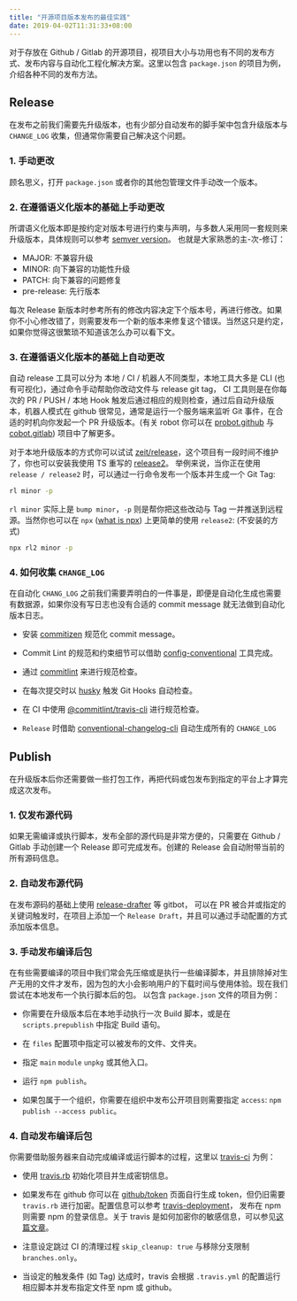 ```yaml
---
title: "开源项目版本发布的最佳实践"
date: 2019-04-02T11:31:33+08:00
---
```


对于存放在 Github / Gitlab 的开源项目，视项目大小与功用也有不同的发布方式、发布内容与自动化工程化解决方案。这里以包含 `package.json` 的项目为例，介绍各种不同的发布方法。


## Release

在发布之前我们需要先升级版本，也有少部分自动发布的脚手架中包含升级版本与 `CHANGE_LOG` 收集，但通常你需要自己解决这个问题。

### 1. 手动更改
顾名思义，打开 `package.json` 或者你的其他包管理文件手动改一个版本。

### 2. 在遵循语义化版本的基础上手动更改
所谓语义化版本即是按约定对版本号进行约束与声明，与多数人采用同一套规则来升级版本，具体规则可以参考 [semver version](https://semver.org/lang/zh-CN/)。
也就是大家熟悉的主-次-修订：

  - MAJOR: 不兼容升级
  - MINOR: 向下兼容的功能性升级
  - PATCH: 向下兼容的问题修复
  - pre-release: 先行版本

每次 Release 新版本时参考所有的修改内容决定下个版本号，再进行修改。如果你不小心修改错了，则需要发布一个新的版本来修复这个错误。当然这只是约定，如果你觉得这很繁琐不知道该怎么办可以看下文。

### 3. 在遵循语义化版本的基础上自动更改
自动 release 工具可以分为 本地 / CI / 机器人不同类型，本地工具大多是 CLI (也有可视化)，通过命令手动帮助你改动文件与 release git tag，
CI 工具则是在你每次的 PR / PUSH / 本地 Hook 触发后通过相应的规则检查，通过后自动升级版本，机器人模式在 github 很常见，通常是运行一个服务端来监听
Git 事件，在合适的时机向你发起一个 PR 升级版本。(有关 robot 你可以在 [probot.github](https://probot.github.io/) 与 [cobot.gitlab](https://github.com/WittBulter/cobot))
项目中了解更多。

对于本地升级版本的方式你可以试试 [zeit/release](https://github.com/zeit/release)，这个项目有一段时间不维护了，你也可以安装我使用 TS 重写的 [release2](https://github.com/WittBulter/release2)。
举例来说，当你正在使用 `release / release2` 时，可以通过一行命令发布一个版本并生成一个 Git Tag:

```bash
rl minor -p
```

`rl minor` 实际上是 `bump minor`，`-p` 则是帮你把这些改动与 Tag 一并推送到远程源。当然你也可以在 `npx` ([what is npx](https://blog.npmjs.org/post/162869356040/introducing-npx-an-npm-package-runner))
上更简单的使用 `release2`: (不安装的方式)

```bash
npx rl2 minor -p
```

### 4. 如何收集 `CHANGE_LOG`
在自动化 `CHANG_LOG` 之前我们需要弄明白的一件事是，即便是自动化生成也需要有数据源，如果你没有写日志也没有合适的 commit message 就无法做到自动化版本日志。

  - 安装 [commitizen](https://github.com/commitizen/cz-cli) 规范化 commit message。
  
  - Commit Lint 的规范和约束细节可以借助 [config-conventional](@commitlint/config-conventional) 工具完成。
  
  - 通过 [commitlint](https://github.com/conventional-changelog/commitlint) 来进行规范检查。
  
  - 在每次提交时以 [husky](https://github.com/typicode/husky) 触发 Git Hooks 自动检查。
  
  - 在 CI 中使用 [@commitlint/travis-cli](https://github.com/conventional-changelog/commitlint) 进行规范检查。
  
  - `Release` 时借助 [conventional-changelog-cli](https://github.com/conventional-changelog/conventional-changelog) 自动生成所有的 `CHANGE_LOG`


## Publish

在升级版本后你还需要做一些打包工作，再把代码或包发布到指定的平台上才算完成这次发布。

### 1. 仅发布源代码

如果无需编译或执行脚本，发布全部的源代码是非常方便的，只需要在 Github / Gitlab 手动创建一个 Release 即可完成发布。创建的 Release 会自动附带当前的所有源码信息。


### 2. 自动发布源代码

在发布源码的基础上使用 [release-drafter](https://probot.github.io/apps/release-drafter/) 等 gitbot，
可以在 PR 被合并或指定的关键词触发时，在项目上添加一个 `Release Draft`，并且可以通过手动配置的方式添加版本信息。

### 3. 手动发布编译后包

在有些需要编译的项目中我们常会先压缩或是执行一些编译脚本，并且排除掉对生产无用的文件才发布，因为包的大小会影响用户的下载时间与使用体验。现在我们尝试在本地发布一个执行脚本后的包。
以包含 `package.json` 文件的项目为例：

  - 你需要在升级版本后在本地手动执行一次 Build 脚本，或是在 `scripts.prepublish` 中指定 Build 语句。
  
  - 在 `files` 配置项中指定可以被发布的文件、文件夹。
  
  - 指定 `main` `module` `unpkg` 或其他入口。
  
  - 运行 `npm publish`。
  
  - 如果包属于一个组织，你需要在组织中发布公开项目则需要指定 `access`: `npm publish --access public`。
  
  
### 4. 自动发布编译后包
你需要借助服务器来自动完成编译或运行脚本的过程，这里以 [travis-ci](https://travis-ci.org/) 为例：

  - 使用 [travis.rb](https://github.com/travis-ci/travis.rb) 初始化项目并生成密钥信息。

  - 如果发布在 github 你可以在 [github/token](https://github.com/settings/tokens)
    页面自行生成 token，但仍旧需要 `travis.rb` 进行加密。配置信息可以参考 [travis-deployment](https://docs.travis-ci.com/user/deployment/)，
    发布在 npm 则需要 npm 的登录信息。关于 travis 是如何加密你的敏感信息，可以参见[这篇文章](https://docs.travis-ci.com/user/encryption-keys/)。
    
  - 注意设定跳过 CI 的清理过程 `skip_cleanup: true` 与移除分支限制 `branches.only`。
  
  - 当设定的触发条件 (如 Tag) 达成时，travis 会根据 `.travis.yml` 的配置运行相应脚本并发布指定文件至 npm 或 github。

















